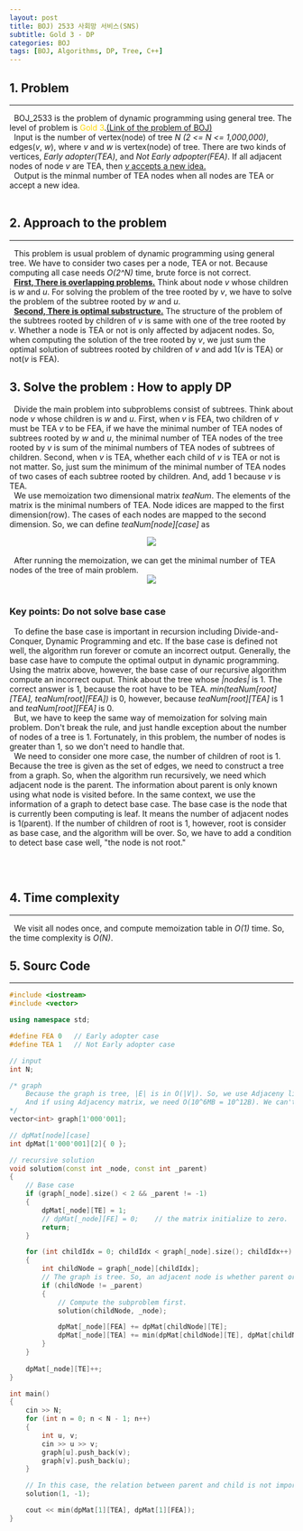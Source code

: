 ```yaml
---
layout: post
title: BOJ) 2533 사회망 서비스(SNS)
subtitle: Gold 3 - DP
categories: BOJ
tags: [BOJ, Algorithms, DP, Tree, C++]
---
```

## 1. Problem
<hr>
&nbsp;&nbsp;BOJ_2533 is the problem of dynamic programming using general tree. The level of problem is <span style="color:gold">Gold 3</span>.<a href="https://www.acmicpc.net/problem/2533">(Link of the problem of BOJ)</a><br/>
&nbsp;&nbsp;Input is the number of vertex(node) of tree <i>N (2 <= N <= 1,000,000)</i>, edges(<i>v</i>, <i>w</i>), where <i>v</i> and <i>w</i> is vertex(node) of tree. There are two kinds of vertices, <i>Early adopter(TEA)</i>, and <i>Not Early adpopter(FEA)</i>. If all adjacent nodes of node <i>v</i> are TEA, then <u><i>v</i> accepts a new idea.</u><br/>
&nbsp;&nbsp;Output is the minmal number of TEA nodes when all nodes are TEA or accept a new idea.
<br/><br/>

## 2. Approach to the problem
<hr>

&nbsp;&nbsp;This problem is usual problem of dynamic programming using general tree. We have to consider two cases per a node, TEA or not. Because computing all case needs <i>O(2^N)</i> time, brute force is not correct.<br/>
&nbsp;&nbsp;<b><u>First, There is overlapping problems.</b></u> Think about node <i>v</i> whose children is <i>w</i> and <i>u</i>. For solving the problem of the tree rooted by <i>v</i>, we have to solve the problem of the subtree rooted by <i>w</i> and <i>u</i>.<br/>
&nbsp;&nbsp;<b><u>Second, There is optimal substructure.</u></b> The structure of the problem of the subtrees rooted by children of <i>v</i> is same with one of the tree rooted by <i>v</i>. Whether a node is TEA or not is only affected by adjacent nodes. So, when computing the solution of the tree rooted by <i>v</i>, we just sum the optimal solution of subtrees rooted by children of <i>v</i> and add 1(<i>v</i> is TEA) or not(<i>v</i> is FEA).

## 3. Solve the problem : How to apply DP
&nbsp;&nbsp;Divide the main problem into subproblems consist of subtrees. Think about node <i>v</i> whose children is <i>w</i> and <i>u</i>. First, when <i>v</i> is FEA, two children of <i>v</i> must be TEA <i>v</i> to be FEA, if we have the minimal number of TEA nodes of subtrees rooted by <i>w</i> and <i>u</i>, the minimal number of TEA nodes of the tree rooted by <i>v</i> is sum of the minimal numbers of TEA nodes of subtrees of children. Second, when <i>v</i> is TEA, whether each child of <i>v</i> is TEA or not is not matter. So, just sum the minimum of the minimal number of TEA nodes of two cases of each subtree rooted by children. And, add 1 because <i>v</i> is TEA.<br/>
&nbsp;&nbsp;We use memoization two dimensional matrix <i>teaNum</i>. The elements of the matrix is the minimal numbers of TEA. Node idices are mapped to the first dimension(row). The cases of each nodes are mapped to the second dimension. So, we can define <i>teaNum[node][case]</i> as
<center><img src = "https://user-images.githubusercontent.com/80208196/213097221-c7723427-79c3-4ce0-b1d8-f13589d0cd7e.png"></center><br/>
&nbsp;&nbsp;After running the memoization, we can get the minimal number of TEA nodes of the tree of main problem.
<center><img src = "https://user-images.githubusercontent.com/80208196/213100206-10482466-07fa-47d6-8e78-81a0d38b062d.png"></center><br/>

### Key points: Do not solve base case
&nbsp;&nbsp;To define the base case is important in recursion including Divide-and-Conquer, Dynamic Programming and etc. If the base case is defined not well, the algorithm run forever or comute an incorrect output. Generally, the base case have to compute the optimal output in dynamic programming. Using the matrix above, however, the base case of our recursive algorithm compute an incorrect ouput. Think about the tree whose <i>|nodes|</i> is 1. The correct answer is 1, because the root have to be TEA. <i>min(teaNum[root][TEA], teaNum[root][FEA])</i> is 0, however, because <i>teaNum[root][TEA]</i> is 1 and <i>teaNum[root][FEA]</i> is 0.<br/>
&nbsp;&nbsp;But, we have to keep the same way of memoization for solving main problem. Don't break the rule, and just handle exception about the number of nodes of a tree is 1. Fortunately, in this problem, the number of nodes is greater than 1, so we don't need to handle that.<br/>
&nbsp;&nbsp;We need to consider one more case, the number of children of root is 1. Because the tree is given as the set of edges, we need to construct a tree from a graph. So, when the algorithm run recursively, we need which adjacent node is the parent. The information about parent is only known using what node is visited before. In the same context, we use the information of a graph to detect base case. The base case is the node that is currently been computing is leaf. It means the number of adjacent nodes is 1(parent). If the number of children of root is 1, however, root is consider as base case, and the algorithm will be over. So, we have to add a condition to detect base case well, "the node is not root."

<br/><br/>

## 4. Time complexity
<hr>
&nbsp;&nbsp;We visit all nodes once, and compute memoization table in <i>O(1)</i> time. So, the time complexity is <i>O(N)</i>.

## 5. Sourc Code
<hr>

```cpp
#include <iostream>
#include <vector>

using namespace std;

#define FEA 0	// Early adopter case
#define TEA 1	// Not Early adopter case

// input
int N;

/* graph
    Because the graph is tree, |E| is in O(|V|). So, we use Adjaceny list representation.
    And if using Adjacency matrix, we need O(10^6MB = 10^12B). We can't use that because the limit of memory usage is 256MB.
*/
vector<int> graph[1'000'001];

// dpMat[node][case]
int dpMat[1'000'001][2]{ 0 };

// recursive solution
void solution(const int _node, const int _parent)
{
	// Base case
	if (graph[_node].size() < 2 && _parent != -1)
	{
		dpMat[_node][TE] = 1;
		// dpMat[_node][FE] = 0;	// the matrix initialize to zero.
		return;
	}

	for (int childIdx = 0; childIdx < graph[_node].size(); childIdx++)
	{
		int childNode = graph[_node][childIdx];
		// The graph is tree. So, an adjacent node is whether parent or child.
		if (childNode != _parent)
		{
			// Compute the subproblem first.
			solution(childNode, _node);

			dpMat[_node][FEA] += dpMat[childNode][TE];
			dpMat[_node][TEA] += min(dpMat[childNode][TE], dpMat[childNode][FE]);
		}
	}
	
	dpMat[_node][TE]++;
}

int main()
{
	cin >> N;
	for (int n = 0; n < N - 1; n++)
	{
		int u, v;
		cin >> u >> v;
		graph[u].push_back(v);
		graph[v].push_back(u);
	}

	// In this case, the relation between parent and child is not important. Because the important thing is 'adjacency', which node is start node is not matter.
	solution(1, -1);

	cout << min(dpMat[1][TEA], dpMat[1][FEA]);
}
```